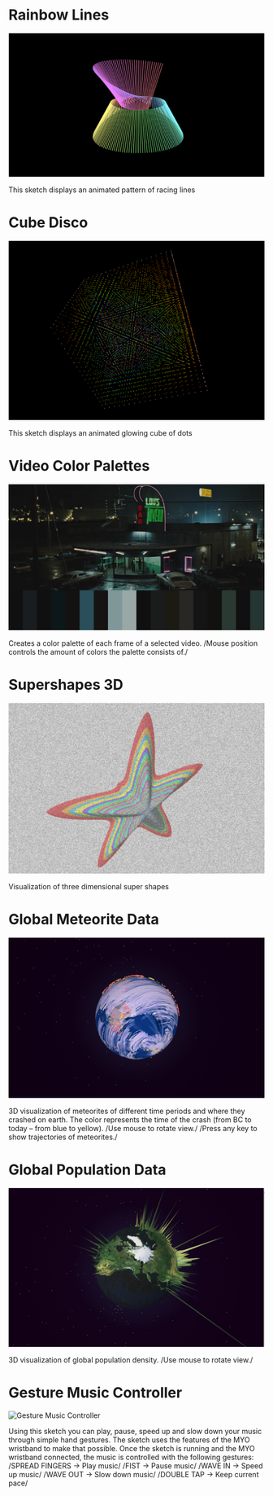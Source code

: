 # Rainbow Lines
![Rainbow Lines](/img/p01.png)

This sketch displays an animated pattern of racing lines




# Cube Disco
![Cube Disco](/img/p02.png)

This sketch displays an animated glowing cube of dots





# Video Color Palettes
![Video Color Palettes](/img/p03.png)

Creates a color palette of each frame of a selected video.
/Mouse position controls the amount of colors the palette consists of./





# Supershapes 3D
![Supershapes 3D](/img/p04.png)

Visualization of three dimensional super shapes





# Global Meteorite Data
![Global Meteorite Data](/img/p05.png)

3D visualization of meteorites of different time periods and where they crashed on earth.
The color represents the time of the crash (from BC to today – from blue to yellow).
/Use mouse to rotate view./
/Press any key to show trajectories of meteorites./





# Global Population Data
![Global Population Data](/img/p06.png)

3D visualization of global population density.
/Use mouse to rotate view./





# Gesture Music Controller
![Gesture Music Controller](/img/p07.png)

Using this sketch you can play, pause, speed up and slow down your music through simple hand gestures. The sketch uses the features of the MYO wristband to make that possible. Once the sketch is running and the MYO wristband connected, the music is controlled with the following gestures:
/SPREAD FINGERS -> Play music/
/FIST -> Pause music/
/WAVE IN -> Speed up music/
/WAVE OUT -> Slow down music/
/DOUBLE TAP -> Keep current pace/
